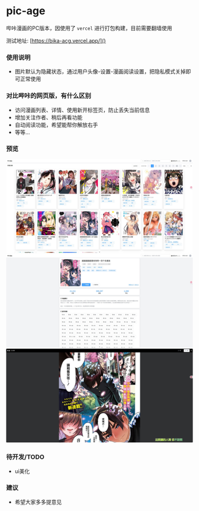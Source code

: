 # pic-age

哔咔漫画的PC版本，因使用了 `vercel` 进行打包构建，目前需要翻墙使用

测试地址: [https://bika-acg.vercel.app/]()

### 使用说明

- 图片默认为隐藏状态，通过用户头像-设置-漫画阅读设置，把隐私模式关掉即可正常使用

### 对比哔咔的网页版，有什么区别

- 访问漫画列表、详情、使用新开标签页，防止丢失当前信息
- 增加关注作者、稍后再看功能
- 自动阅读功能，希望能帮你解放右手
- 等等...

### 预览

![列表图片](./src/assets/image/demo/list.jpeg "列表")
![详情图片](./src/assets/image/demo/detail.jpeg "详情")
![阅读图片](./src/assets/image/demo/chapter.png "阅读")

### 待开发/TODO

- ui美化

### 建议

- 希望大家多多提意见
